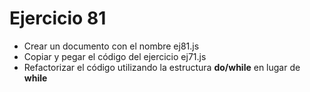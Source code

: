 # Ejercicio 81

* Crear un documento con el nombre ej81.js
* Copiar y pegar el código del ejercicio ej71.js
* Refactorizar el código utilizando la estructura **do/while** en lugar de **while**
